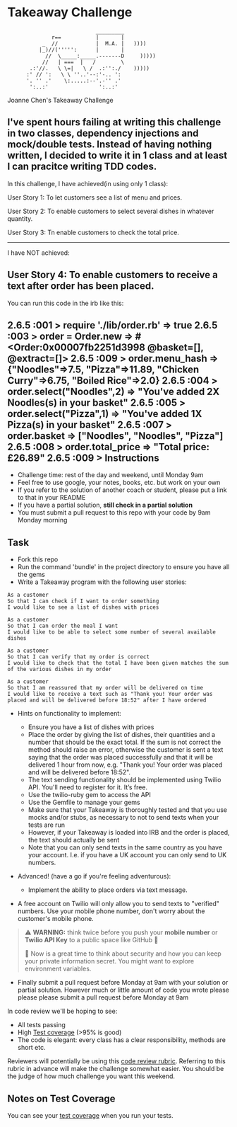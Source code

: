 Takeaway Challenge
==================
```
                            _________
              r==           |       |
           _  //            |  M.A. |   ))))
          |_)//(''''':      |       |
            //  \_____:_____.-------D     )))))
           //   | ===  |   /        \
       .:'//.   \ \=|   \ /  .:'':./    )))))
      :' // ':   \ \ ''..'--:'-.. ':
      '. '' .'    \:.....:--'.-'' .'
       ':..:'                ':..:'

 ```
Joanne Chen's Takeaway Challenge

I've spent hours failing at writing this challenge in two classes, dependency injections and mock/double tests. Instead of having nothing written, I decided to write it in 1 class and at least I can pracitce writing TDD codes.
---------------------
In this challenge, I have achieved(in using only 1 class):

User Story 1: To let customers see a list of menu and prices.

User Story 2: To enable customers to select several dishes in whatever quantity.

User Story 3: Tn enable customers to check the total price.

---------------------

I have NOT achieved:

User Story 4: To enable customers to receive a text after order has been placed.
---------------------
You can run this code in the irb like this:

2.6.5 :001 > require './lib/order.rb'
 => true 
2.6.5 :003 > order = Order.new
 => #<Order:0x00007fb2251d3998 @basket=[], @extract=[]> 
2.6.5 :009 > order.menu_hash
=> {"Noodles"=>7.5, "Pizza"=>11.89, "Chicken Curry"=>6.75, "Boiled Rice"=>2.0} 
2.6.5 :004 > order.select("Noodles",2)
 => "You've added 2X Noodles(s) in your basket" 
2.6.5 :005 > order.select("Pizza",1)
 => "You've added 1X Pizza(s) in your basket" 
2.6.5 :007 > order.basket
 => ["Noodles", "Noodles", "Pizza"] 
2.6.5 :008 > order.total_price
 => "Total price: £26.89" 
2.6.5 :009 > 
Instructions
-------

* Challenge time: rest of the day and weekend, until Monday 9am
* Feel free to use google, your notes, books, etc. but work on your own
* If you refer to the solution of another coach or student, please put a link to that in your README
* If you have a partial solution, **still check in a partial solution**
* You must submit a pull request to this repo with your code by 9am Monday morning

Task
-----

* Fork this repo
* Run the command 'bundle' in the project directory to ensure you have all the gems
* Write a Takeaway program with the following user stories:

```
As a customer
So that I can check if I want to order something
I would like to see a list of dishes with prices

As a customer
So that I can order the meal I want
I would like to be able to select some number of several available dishes

As a customer
So that I can verify that my order is correct
I would like to check that the total I have been given matches the sum of the various dishes in my order

As a customer
So that I am reassured that my order will be delivered on time
I would like to receive a text such as "Thank you! Your order was placed and will be delivered before 18:52" after I have ordered
```

* Hints on functionality to implement:
  * Ensure you have a list of dishes with prices
  * Place the order by giving the list of dishes, their quantities and a number that should be the exact total. If the sum is not correct the method should raise an error, otherwise the customer is sent a text saying that the order was placed successfully and that it will be delivered 1 hour from now, e.g. "Thank you! Your order was placed and will be delivered before 18:52".
  * The text sending functionality should be implemented using Twilio API. You'll need to register for it. It’s free.
  * Use the twilio-ruby gem to access the API
  * Use the Gemfile to manage your gems
  * Make sure that your Takeaway is thoroughly tested and that you use mocks and/or stubs, as necessary to not to send texts when your tests are run
  * However, if your Takeaway is loaded into IRB and the order is placed, the text should actually be sent
  * Note that you can only send texts in the same country as you have your account. I.e. if you have a UK account you can only send to UK numbers.

* Advanced! (have a go if you're feeling adventurous):
  * Implement the ability to place orders via text message.

* A free account on Twilio will only allow you to send texts to "verified" numbers. Use your mobile phone number, don't worry about the customer's mobile phone.

> :warning: **WARNING:** think twice before you push your **mobile number** or **Twilio API Key** to a public space like GitHub :eyes:
>
> :key: Now is a great time to think about security and how you can keep your private information secret. You might want to explore environment variables.

* Finally submit a pull request before Monday at 9am with your solution or partial solution.  However much or little amount of code you wrote please please please submit a pull request before Monday at 9am


In code review we'll be hoping to see:

* All tests passing
* High [Test coverage](https://github.com/makersacademy/course/blob/master/pills/test_coverage.md) (>95% is good)
* The code is elegant: every class has a clear responsibility, methods are short etc.

Reviewers will potentially be using this [code review rubric](docs/review.md).  Referring to this rubric in advance will make the challenge somewhat easier.  You should be the judge of how much challenge you want this weekend.

Notes on Test Coverage
------------------

You can see your [test coverage](https://github.com/makersacademy/course/blob/master/pills/test_coverage.md) when you run your tests.
